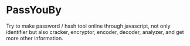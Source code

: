 # PassYouBy

Try to make password / hash tool online through javascript, not only identifier but also cracker, encryptor, encoder, decoder, analyzer, and get more other information.
